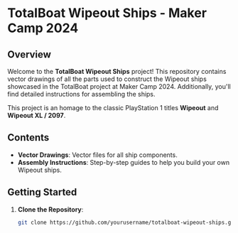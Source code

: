# TotalBoat Wipeout Ships - Maker Camp 2024

## Overview

Welcome to the **TotalBoat Wipeout Ships** project! This repository contains vector drawings of all the parts used to construct the Wipeout ships showcased in the TotalBoat project at Maker Camp 2024. Additionally, you'll find detailed instructions for assembling the ships.

This project is an homage to the classic PlayStation 1 titles **Wipeout** and **Wipeout XL / 2097**.

## Contents

- **Vector Drawings**: Vector files for all ship components.
- **Assembly Instructions**: Step-by-step guides to help you build your own Wipeout ships.

## Getting Started

1. **Clone the Repository**:
   ```bash
   git clone https://github.com/yourusername/totalboat-wipeout-ships.git# maker-camp-2024-wipeout-ship
